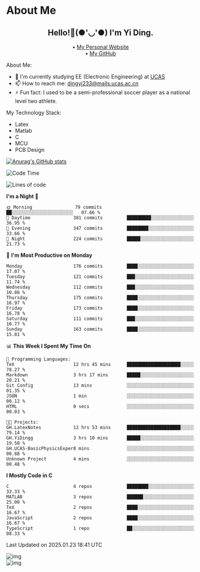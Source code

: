 # About Me

<h2 style="text-align:center;"> Hello!👋(●'◡'●) I'm Yi Ding.</h2>

<div style="text-align:center;">
  • <a href="https://yidingg.github.io/YiDingg">My Personal Website</a><br>
  • <a href="https://github.com/YiDingg">My GitHub</a>
</div>

About Me:
- 🔭 I'm currently studying EE (Electronic Engineering) at [UCAS](https://www.ucas.ac.cn/)
- 📫 How to reach me: dingyi233@mails.ucas.ac.cn
- ⚡ Fun fact: I used to be a semi-professional soccer player as a national level two athlete.

My Technology Stack:
- Latex
- Matlab
- C
- MCU
- PCB Design

[![Anurag's GitHub stats](https://github-readme-stats.vercel.app/api?username=YiDingg)](https://github.com/anuraghazra/github-readme-stats)

<!--START_SECTION:waka-->
![Code Time](http://img.shields.io/badge/Code%20Time-895%20hrs%2025%20mins-blue)

![Lines of code](https://img.shields.io/badge/From%20Hello%20World%20I%27ve%20Written-742.1%20thousand%20lines%20of%20code-blue)

**I'm a Night 🦉** 

```text
🌞 Morning                79 commits          ██░░░░░░░░░░░░░░░░░░░░░░░   07.66 % 
🌆 Daytime                381 commits         █████████░░░░░░░░░░░░░░░░   36.95 % 
🌃 Evening                347 commits         ████████░░░░░░░░░░░░░░░░░   33.66 % 
🌙 Night                  224 commits         █████░░░░░░░░░░░░░░░░░░░░   21.73 % 
```
📅 **I'm Most Productive on Monday** 

```text
Monday                   176 commits         ████░░░░░░░░░░░░░░░░░░░░░   17.07 % 
Tuesday                  121 commits         ███░░░░░░░░░░░░░░░░░░░░░░   11.74 % 
Wednesday                112 commits         ███░░░░░░░░░░░░░░░░░░░░░░   10.86 % 
Thursday                 175 commits         ████░░░░░░░░░░░░░░░░░░░░░   16.97 % 
Friday                   173 commits         ████░░░░░░░░░░░░░░░░░░░░░   16.78 % 
Saturday                 111 commits         ███░░░░░░░░░░░░░░░░░░░░░░   10.77 % 
Sunday                   163 commits         ████░░░░░░░░░░░░░░░░░░░░░   15.81 % 
```


📊 **This Week I Spent My Time On** 

```text
💬 Programming Languages: 
TeX                      12 hrs 45 mins      ████████████████████░░░░░   78.27 % 
Markdown                 3 hrs 17 mins       █████░░░░░░░░░░░░░░░░░░░░   20.21 % 
Git Config               13 mins             ░░░░░░░░░░░░░░░░░░░░░░░░░   01.35 % 
JSON                     1 min               ░░░░░░░░░░░░░░░░░░░░░░░░░   00.12 % 
HTML                     0 secs              ░░░░░░░░░░░░░░░░░░░░░░░░░   00.03 % 

🐱‍💻 Projects: 
GH.LatexNotes            12 hrs 53 mins      ████████████████████░░░░░   79.14 % 
GH.YiDingg               3 hrs 10 mins       █████░░░░░░░░░░░░░░░░░░░░   19.50 % 
GH.UCAS-BasicPhysicsExper8 mins              ░░░░░░░░░░░░░░░░░░░░░░░░░   00.88 % 
Unknown Project          4 mins              ░░░░░░░░░░░░░░░░░░░░░░░░░   00.48 % 
```

**I Mostly Code in C** 

```text
C                        4 repos             ████████░░░░░░░░░░░░░░░░░   33.33 % 
MATLAB                   3 repos             ██████░░░░░░░░░░░░░░░░░░░   25.00 % 
TeX                      2 repos             ████░░░░░░░░░░░░░░░░░░░░░   16.67 % 
JavaScript               2 repos             ████░░░░░░░░░░░░░░░░░░░░░   16.67 % 
TypeScript               1 repo              ██░░░░░░░░░░░░░░░░░░░░░░░   08.33 % 
```




 Last Updated on 2025.01.23 18:41 UTC
<!--END_SECTION:waka-->

<!-- Coding activity over the last year -->
<div class='center'><img src='https://wakatime.com/share/@YiDingg/260601e0-8e46-41ab-9832-d4d0ae5fd0bd.svg' alt='img'/></div>

<!-- Languages over the last year -->
<div class='center'><img src='https://wakatime.com/share/@YiDingg/99546fa3-4cc3-4808-ab6e-13f38e27aba1.svg' alt='img'/></div>
